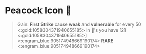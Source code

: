 # Peacock Icon 🦚
> Gain: **First Strike** cause __weak__ and __vulnerable__ for every 50 <:gold:1058304371940655185> in 🏺's you have [21 <:gold:1058304371940655185>]
<:engram_blue:905174948669190174> __RARE__ <:engram_blue:905174948669190174>